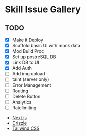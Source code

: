 # Skill Issue Gallery

## TODO

- [x] Make it Deploy
- [x] Scaffold basic UI with mock data
- [x] Mod Build Proc
- [x] Set up postreSQL DB
- [x] Link DB to UI
- [x] Add Auth
- [ ] Add img upload
- [ ] taint (server only)
- [ ] Error Management
- [ ] Routing
- [ ] Delete Button
- [ ] Analytics
- [ ] Ratelimiting

- [Next.js](https://nextjs.org)
- [Drizzle](https://orm.drizzle.team)
- [Tailwind CSS](https://tailwindcss.com)
